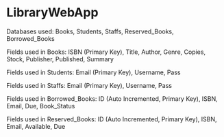 # LibraryWebApp
Databases used: Books, Students, Staffs, Reserved_Books, Borrowed_Books

Fields used in Books: ISBN (Primary Key), Title, Author, Genre, Copies, Stock, Publisher, Published, Summary

Fields used in Students: Email (Primary Key), Username, Pass

Fields used in Staffs: Email (Primary Key), Username, Pass

Fields used in Borrowed_Books: ID (Auto Incremented, Primary Key), ISBN, Email, Due, Book_Status

Fields used in Reserved_Books: ID (Auto Incremented, Primary Key), ISBN, Email, Available, Due
